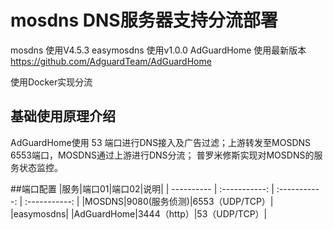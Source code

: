 # mosdns DNS服务器支持分流部署
mosdns 使用V4.5.3
easymosdns 使用v1.0.0
AdGuardHome 使用最新版本
https://github.com/AdguardTeam/AdGuardHome

使用Docker实现分流
## 基础使用原理介绍
AdGuardHome使用 53 端口进行DNS接入及广告过滤；上游转发至MOSDNS 6553端口，MOSDNS通过上游进行DNS分流；
普罗米修斯实现对MOSDNS的服务状态监控。

##端口配置
|服务|端口01|端口02|说明|
| ---------- | :-----------:  | :-----------: | :-----------: |
|MOSDNS|9080(服务侦测)|6553（UDP/TCP）|
|easymosdns|
|AdGuardHome|3444（http）|53（UDP/TCP）|
